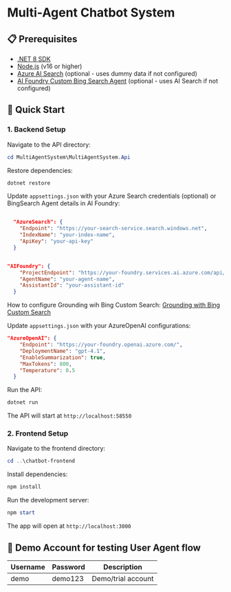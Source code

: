 # Multi-Agent Chatbot System


## 📋 Prerequisites

- [.NET 8 SDK](https://dotnet.microsoft.com/download/dotnet/8.0)
- [Node.js](https://nodejs.org/) (v16 or higher)
- [Azure AI Search](https://azure.microsoft.com/services/search/) (optional - uses dummy data if not configured)
- [AI Foundry Custom Bing Search Agent](https://learn.microsoft.com/en-us/azure/ai-foundry/agents/how-to/tools/bing-custom-search) (optional - uses AI Search if not configured)

## 🚀 Quick Start

### 1. Backend Setup

Navigate to the API directory:
```powershell
cd MultiAgentSystem\MultiAgentSystem.Api
```

Restore dependencies:
```powershell
dotnet restore
```

Update `appsettings.json` with your Azure Search credentials (optional) or BingSearch Agent details in AI Foundry:
```json

  "AzureSearch": {
    "Endpoint": "https://your-search-service.search.windows.net",
    "IndexName": "your-index-name",
    "ApiKey": "your-api-key"
  }


"AIFoundry": {
    "ProjectEndpoint": "https://your-foundry.services.ai.azure.com/api/projects/your-project",
    "AgentName": "your-agent-name",
    "AssistantId": "your-assistant-id"
  }
```

How to configure Grounding wih Bing Custom Search:  [Grounding with Bing Custom Search](https://learn.microsoft.com/en-us/azure/ai-foundry/agents/how-to/tools/bing-custom-search)

Update `appsettings.json` with your AzureOpenAI configurations:
```json
"AzureOpenAI": {
    "Endpoint": "https://your-foundry.openai.azure.com/",
    "DeploymentName": "gpt-4.1",
    "EnableSummarization": true,
    "MaxTokens": 800,
    "Temperature": 0.5
  }
```

Run the API:
```powershell
dotnet run
```

The API will start at `http://localhost:58550`

### 2. Frontend Setup

Navigate to the frontend directory:
```powershell
cd ..\chatbot-frontend
```

Install dependencies:
```powershell
npm install
```

Run the development server:
```powershell
npm start
```

The app will open at `http://localhost:3000`

## 🔐 Demo Account for testing User Agent flow

| Username | Password    | Description                    |
|----------|-------------|--------------------------------|
| demo     | demo123     | Demo/trial account             |

